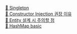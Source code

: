 [🤖 Singleton](https://github.com/ksanacloud/Spring/wiki/1.-Singleton) \
[👑 Constructor Injection 권장 이유](https://github.com/HyunJaae/Spring/wiki/2.-%F0%9F%91%91-Constructor-Injection-%EA%B6%8C%EC%9E%A5-%EC%9D%B4%EC%9C%A0) \
[🔮 Entity 설계 시 주의할 점](https://github.com/HyunJaae/Spring/wiki/3.-%F0%9F%94%AE-Entity-%EC%84%A4%EA%B3%84-%EC%8B%9C-%EC%A3%BC%EC%9D%98%ED%95%A0-%EC%A0%90) \
[🔫 HashMap basic](https://github.com/HyunJaae/Spring/wiki/4.-%F0%9F%94%AB-HashMap)

